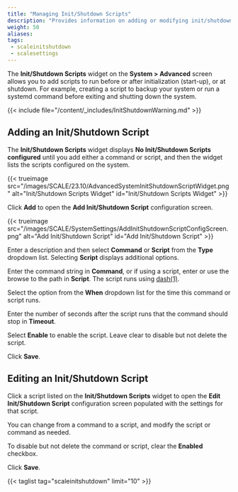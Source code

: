```yaml
---
title: "Managing Init/Shutdown Scripts"
description: "Provides information on adding or modifying init/shutdown scripts in TrueNAS SCALE."
weight: 50
aliases:
tags:
 - scaleinitshutdown
 - scalesettings
---
```


The **Init/Shutdown Scripts** widget on the **System > Advanced** screen allows you to add scripts to run before or after initialization (start-up), or at shutdown. For example, creating a script to backup your system or run a systemd command before exiting and shutting down the system.

{{< include file="/content/_includes/InitShutdownWarning.md" >}}

## Adding an Init/Shutdown Script

The **Init/Shutdown Scripts** widget displays **No Init/Shutdown Scripts configured** until you add either a command or script, and then the widget lists the scripts configured on the system.

{{< trueimage src="/images/SCALE/23.10/AdvancedSystemInitShutdownScriptWidget.png" alt="Init/Shutdown Scripts Widget" id="Init/Shutdown Scripts Widget" >}}

Click **Add** to open the **Add Init/Shutdown Script** configuration screen.

{{< trueimage src="/images/SCALE/SystemSettings/AddInitShutdownScriptConfigScreen.png" alt="Add Init/Shutdown Script" id="Add Init/Shutdown Script" >}}

Enter a description and then select **Command** or **Script** from the **Type** dropdown list. Selecting **Script** displays additional options.

Enter the command string in **Command**, or if using a script, enter or use the browse to the path in **Script**. The script runs using [dash(1)](https://manpages.debian.org/testing/dash/sh.1.en.html "dash(1) Page").

Select the option from the **When** dropdown list for the time this command or script runs.

Enter the number of seconds after the script runs that the command should stop in **Timeout**.

Select **Enable** to enable the script. Leave clear to disable but not delete the script.

Click **Save**.

## Editing an Init/Shutdown Script

Click a script listed on the **Init/Shutdown Scripts** widget to open the **Edit Init/Shutdown Script** configuration screen populated with the settings for that script.

You can change from a command to a script, and modify the script or command as needed.

To disable but not delete the command or script, clear the **Enabled** checkbox.

Click **Save**.

{{< taglist tag="scaleinitshutdown" limit="10" >}}
